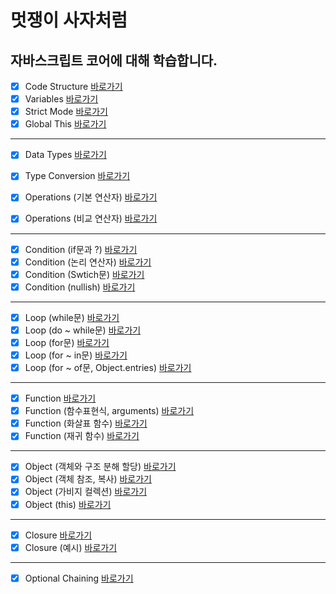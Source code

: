 # 멋쟁이 사자처럼
## 자바스크립트 코어에 대해 학습합니다.

- [x] Code Structure [바로가기](https://github.com/Majesty-jun/core_javascript/blob/01.core/client/chapter/core/01.codeStructure.js)
- [x] Variables [바로가기](https://github.com/Majesty-jun/core_javascript/blob/01.core/client/chapter/core/02.variable.js)
- [x] Strict Mode [바로가기](https://github.com/Majesty-jun/core_javascript/blob/01.core/client/chapter/core/03.strictMode.js)
- [x] Global This [바로가기](https://github.com/Majesty-jun/core_javascript/blob/01.core/client/chapter/core/04.globalThis.js)
---
- [x] Data Types [바로가기](https://github.com/Majesty-jun/core_javascript/blob/01.core/client/chapter/core/05.dataType.js)
- [x] Type Conversion [바로가기](https://github.com/Majesty-jun/core_javascript/blob/01.core/client/chapter/core/06.typeConversion.js)

- [x] Operations (기본 연산자) [바로가기](https://github.com/Majesty-jun/core_javascript/blob/01.core/client/chapter/core/07-1.operations.js)
- [x] Operations (비교 연산자) [바로가기](https://github.com/Majesty-jun/core_javascript/blob/01.core/client/chapter/core/07-2.operations.js)
---
- [x] Condition (if문과 ?) [바로가기](https://github.com/Majesty-jun/core_javascript/blob/01.core/client/chapter/core/08-1.condition.js)
- [x] Condition (논리 연산자) [바로가기](https://github.com/Majesty-jun/core_javascript/blob/01.core/client/chapter/core/08-2.condition.js)
- [x] Condition (Swtich문) [바로가기](https://github.com/Majesty-jun/core_javascript/blob/01.core/client/chapter/core/08-3.condition.js)
- [x] Condition (nullish) [바로가기](https://github.com/Majesty-jun/core_javascript/blob/01.core/client/chapter/core/08-4.condition.js)
---
- [x] Loop (while문) [바로가기](https://github.com/Majesty-jun/core_javascript/blob/01.core/client/chapter/core/09-1.loop.js)
- [x] Loop (do ~ while문) [바로가기](https://github.com/Majesty-jun/core_javascript/blob/01.core/client/chapter/core/09-2.loop.js)
- [x] Loop (for문) [바로가기](https://github.com/Majesty-jun/core_javascript/blob/01.core/client/chapter/core/09-3.loop.js)
- [x] Loop (for ~ in문) [바로가기](https://github.com/Majesty-jun/core_javascript/blob/01.core/client/chapter/core/09-4.loop.js)
- [x] Loop (for ~ of문, Object.entries) [바로가기](https://github.com/Majesty-jun/core_javascript/blob/01.core/client/chapter/core/09-5.loop.js)
---
- [x] Function [바로가기](https://github.com/Majesty-jun/core_javascript/blob/01.core/client/chapter/core/10-1.function.js)
- [x] Function (함수표현식, arguments) [바로가기](https://github.com/Majesty-jun/core_javascript/blob/01.core/client/chapter/core/10-2.function.js)
- [x] Function (화살표 함수) [바로가기](https://github.com/Majesty-jun/core_javascript/blob/01.core/client/chapter/core/10-3.function.js)
- [x] Function (재귀 함수) [바로가기](https://github.com/Majesty-jun/core_javascript/blob/01.core/client/chapter/core/10-4.function.js)
---
- [x] Object (객체와 구조 분해 할당) [바로가기](https://github.com/Majesty-jun/core_javascript/blob/01.core/client/chapter/core/11-1.object.js)
- [x] Object (객체 참조, 복사) [바로가기](https://github.com/Majesty-jun/core_javascript/blob/01.core/client/chapter/core/11-2.object.js)
- [x] Object (가비지 컬렉션) [바로가기](https://github.com/Majesty-jun/core_javascript/blob/01.core/client/chapter/core/11-3.object.js)
- [x] Object (this) [바로가기](https://github.com/Majesty-jun/core_javascript/blob/01.core/client/chapter/core/11-4.object.js)
---
- [x] Closure [바로가기](https://github.com/Majesty-jun/core_javascript/blob/01.core/client/chapter/core/12-1.closure.js)
- [x] Closure (예시) [바로가기](https://github.com/Majesty-jun/core_javascript/blob/01.core/client/chapter/core/12-2.closure.js)
---
- [x] Optional Chaining [바로가기](https://github.com/Majesty-jun/core_javascript/blob/01.core/client/chapter/core/13.optionalChaining.js)
